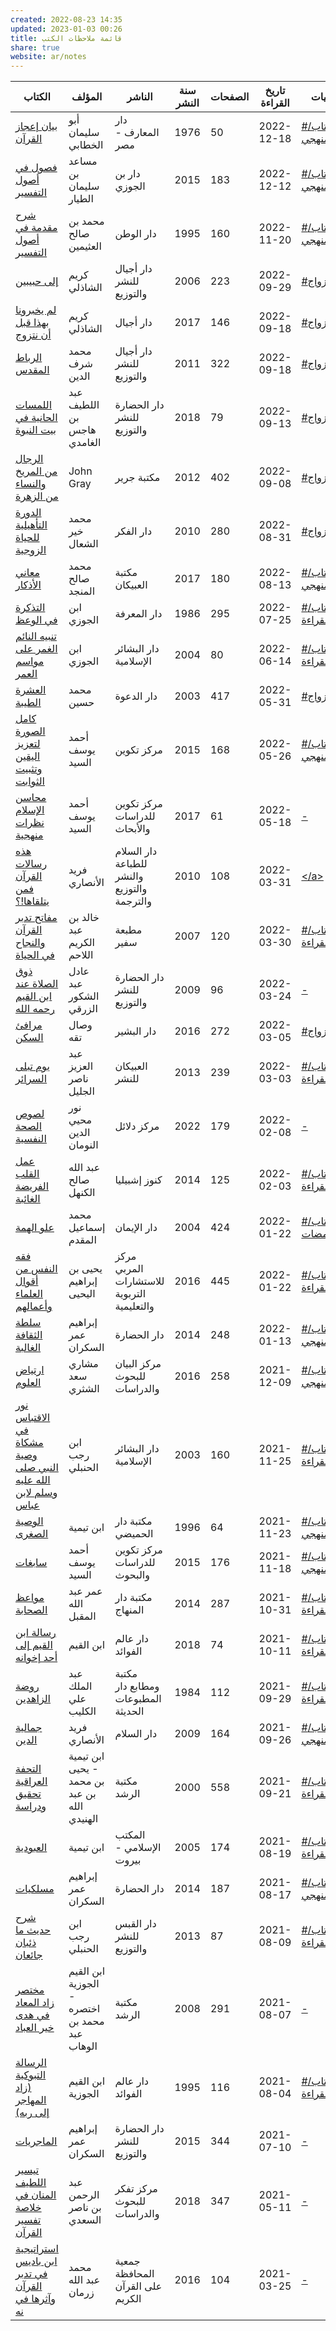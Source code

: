 ```yaml
---  
created: 2022-08-23 14:35  
updated: 2023-01-03 00:26  
title: قائمة ملاحظات الكتب  
share: true  
website: ar/notes  
---  
```

  
| الكتاب                                                                                                                                                                                | المؤلف                                        | الناشر                                      | سنة النشر | الصفحات | تاريخ القراءة | التسميات                                                                                     |  
| ------------------------------------------------------------------------------------------------------------------------------------------------------------------------------------- | --------------------------------------------- | ------------------------------------------- | --------- | ------- | ------------- | -------------------------------------------------------------------------------------------- |  
| <a href='https://notes.yshalsager.com/ar/notes/books/بيان-إعجاز-القرآن'>بيان إعجاز القرآن</a>                                                                                         | أبو سليمان الخطابي                            | دار المعارف - مصر                           | 1976      | 50      | 2022-12-18    | <a href='https://notes.yshalsager.com/ar/tags/#كتاب_البناء_المنهجي'>#كتاب/البناء_المنهجي</a> |  
| <a href='https://notes.yshalsager.com/ar/notes/books/فصول-في-أصول-التفسير'>فصول في أصول التفسير</a>                                                                                   | مساعد بن سليمان الطيار                        | دار بن الجوزي                               | 2015      | 183     | 2022-12-12    | <a href='https://notes.yshalsager.com/ar/tags/#كتاب_البناء_المنهجي'>#كتاب/البناء_المنهجي</a> |  
| <a href='https://notes.yshalsager.com/ar/notes/books/شرح-مقدمة-في-أصول-التفسير'>شرح مقدمة في أصول التفسير</a>                                                                         | محمد بن صالح العثيمين                         | دار الوطن                                   | 1995      | 160     | 2022-11-20    | <a href='https://notes.yshalsager.com/ar/tags/#كتاب_البناء_المنهجي'>#كتاب/البناء_المنهجي</a> |  
| <a href='https://notes.yshalsager.com/ar/notes/books/إلى-حبيبين'>إلى حبيبين</a>                                                                                                       | كريم الشاذلي                                  | دار أجيال للنشر والتوزيع                    | 2006      | 223     | 2022-09-29    | <a href='https://notes.yshalsager.com/ar/tags/#كتاب_الزواج'>#كتاب/الزواج</a>                 |  
| <a href='https://notes.yshalsager.com/ar/notes/books/لم-يخبرونا-بهذا-قبل-أن-نتزوج'>لم يخبرونا بهذا قبل أن نتزوج</a>                                                                   | كريم الشاذلي                                  | دار أجيال                                   | 2017      | 146     | 2022-09-18    | <a href='https://notes.yshalsager.com/ar/tags/#كتاب_الزواج'>#كتاب/الزواج</a>                 |  
| <a href='https://notes.yshalsager.com/ar/notes/books/الرباط-المقدس'>الرباط المقدس</a>                                                                                                 | محمد شرف الدين                                | دار أجيال للنشر والتوزيع                    | 2011      | 322     | 2022-09-18    | <a href='https://notes.yshalsager.com/ar/tags/#كتاب_الزواج'>#كتاب/الزواج</a>                 |  
| <a href='https://notes.yshalsager.com/ar/notes/books/اللمسات-الحانية-في-بيت-النبوة'>اللمسات الحانية في بيت النبوة</a>                                                                 | عبد اللطيف بن هاجس الغامدي                    | دار الحضارة للنشر والتوزيع                  | 2018      | 79      | 2022-09-13    | <a href='https://notes.yshalsager.com/ar/tags/#كتاب_الزواج'>#كتاب/الزواج</a>                 |  
| <a href='https://notes.yshalsager.com/ar/notes/books/الرجال-من-المريخ-والنساء-من-الزهرة'>الرجال من المريخ والنساء من الزهرة</a>                                                       | John  Gray                                    | مكتبة جرير                                  | 2012      | 402     | 2022-09-08    | <a href='https://notes.yshalsager.com/ar/tags/#كتاب_الزواج'>#كتاب/الزواج</a>                 |  
| <a href='https://notes.yshalsager.com/ar/notes/books/الدورة-التأهيلية-للحياة-الزوجية'>الدورة التأهيلية للحياة الزوجية</a>                                                             | محمد خير الشعال                               | دار الفكر                                   | 2010      | 280     | 2022-08-31    | <a href='https://notes.yshalsager.com/ar/tags/#كتاب_الزواج'>#كتاب/الزواج</a>                 |  
| <a href='https://notes.yshalsager.com/ar/notes/books/معاني-الأذكار'>معاني الأذكار</a>                                                                                                 | محمد صالح المنجد                              | مكتبة العبيكان                              | 2017      | 180     | 2022-08-13    | <a href='https://notes.yshalsager.com/ar/tags/#كتاب_البناء_المنهجي'>#كتاب/البناء_المنهجي</a> |  
| <a href='https://notes.yshalsager.com/ar/notes/books/التذكرة-في-الوعظ'>التذكرة في الوعظ</a>                                                                                           | ابن الجوزي                                    | دار المعرفة                                 | 1986      | 295     | 2022-07-25    | <a href='https://notes.yshalsager.com/ar/tags/#كتاب_قائمة_القراءة'>#كتاب/قائمة_القراءة</a>   |  
| <a href='https://notes.yshalsager.com/ar/notes/books/تنبيه-النائم-الغمر-على-مواسم-العمر'>تنبيه النائم الغمر على مواسم العمر</a>                                                       | ابن الجوزي                                    | دار البشائر اﻹسلامية                        | 2004      | 80      | 2022-06-14    | <a href='https://notes.yshalsager.com/ar/tags/#كتاب_قائمة_القراءة'>#كتاب/قائمة_القراءة</a>   |  
| <a href='https://notes.yshalsager.com/ar/notes/books/العشرة-الطيبة'>العشرة الطيبة</a>                                                                                                 | محمد حسين                                     | دار الدعوة                                  | 2003      | 417     | 2022-05-31    | <a href='https://notes.yshalsager.com/ar/tags/#كتاب_الزواج'>#كتاب/الزواج</a>                 |  
| <a href='https://notes.yshalsager.com/ar/notes/books/كامل-الصورة-لتعزيز-اليقين-وتثبيت-الثوابت'>كامل الصورة لتعزيز اليقين وتثبيت الثوابت</a>                                           | أحمد يوسف السيد                               | مركز تكوين                                  | 2015      | 168     | 2022-05-26    | <a href='https://notes.yshalsager.com/ar/tags/#كتاب_البناء_المنهجي'>#كتاب/البناء_المنهجي</a> |  
| <a href='https://notes.yshalsager.com/ar/notes/books/محاسن-الإسلام-نظرات-منهجية'>محاسن الإسلام نظرات منهجية</a>                                                                       | أحمد يوسف السيد                               | مركز تكوين للدراسات والأبحاث                | 2017      | 61      | 2022-05-18    | <a href='https://notes.yshalsager.com/ar/tags/\-'>\-</a>                                     |  
| <a href='https://notes.yshalsager.com/ar/notes/books/هذه-رسالات-القرآن-فمن-يتلقاها!؟'>هذه رسالات القرآن فمن يتلقاها!؟</a>                                                             | فريد الأنصاري                                 | دار السلام للطباعة والنشر والتوزيع والترجمة | 2010      | 108     | 2022-03-31    | <a href='https://notes.yshalsager.com/ar/tags/\'>\</a>                                       |  
| <a href='https://notes.yshalsager.com/ar/notes/books/مفاتح-تدبر-القرآن-والنجاح-في-الحياة'>مفاتح تدبر القرآن والنجاح في الحياة</a>                                                     | خالد بن عبد الكريم اللاحم                     | مطبعة سفير                                  | 2007      | 120     | 2022-03-30    | <a href='https://notes.yshalsager.com/ar/tags/#كتاب_قائمة_القراءة'>#كتاب/قائمة_القراءة</a>   |  
| <a href='https://notes.yshalsager.com/ar/notes/books/ذوق-الصلاة-عند-ابن-القيم-رحمه-الله'>ذوق الصلاة عند ابن القيم رحمه الله</a>                                                       | عادل عبد الشكور الزرقي                        | دار الحضارة للنشر والتوزيع                  | 2009      | 96      | 2022-03-24    | <a href='https://notes.yshalsager.com/ar/tags/\-'>\-</a>                                     |  
| <a href='https://notes.yshalsager.com/ar/notes/books/مرافئ-السكن'>مرافئ السكن</a>                                                                                                     | وصال تقه                                      | دار البشير                                  | 2016      | 272     | 2022-03-05    | <a href='https://notes.yshalsager.com/ar/tags/#كتاب_الزواج'>#كتاب/الزواج</a>                 |  
| <a href='https://notes.yshalsager.com/ar/notes/books/يوم-تبلى-السرائر'>يوم تبلى السرائر</a>                                                                                           | عبد العزيز ناصر الجليل                        | العبيكان للنشر                              | 2013      | 239     | 2022-03-03    | <a href='https://notes.yshalsager.com/ar/tags/#كتاب_قائمة_القراءة'>#كتاب/قائمة_القراءة</a>   |  
| <a href='https://notes.yshalsager.com/ar/notes/books/لصوص-الصحة-النفسية'>لصوص الصحة النفسية</a>                                                                                       | نور محيي الدين النومان                        | مركز دلائل                                  | 2022      | 179     | 2022-02-08    | <a href='https://notes.yshalsager.com/ar/tags/\-'>\-</a>                                     |  
| <a href='https://notes.yshalsager.com/ar/notes/books/عمل-القلب-الفريضة-الغائبة'>عمل القلب الفريضة الغائبة</a>                                                                         | عبد الله صالح الكنهل                          | كنوز إشبيليا                                | 2014      | 125     | 2022-02-03    | <a href='https://notes.yshalsager.com/ar/tags/#كتاب_قائمة_القراءة'>#كتاب/قائمة_القراءة</a>   |  
| <a href='https://notes.yshalsager.com/ar/notes/books/علو-الهمة'>علو الهمة</a>                                                                                                         | محمد إسماعيل المقدم                           | دار الإيمان                                 | 2004      | 424     | 2022-01-22    | <a href='https://notes.yshalsager.com/ar/tags/#كتاب_ومضات'>#كتاب/ومضات</a>                   |  
| <a href='https://notes.yshalsager.com/ar/notes/books/فقه-النفس-من-أقوال-العلماء-وأعمالهم'>فقه النفس من أقوال العلماء وأعمالهم</a>                                                     | يحيى بن إبراهيم اليحيى                        | مركز المربي للاستشارات التربوية والتعليمية  | 2016      | 445     | 2022-01-22    | <a href='https://notes.yshalsager.com/ar/tags/#كتاب_قائمة_القراءة'>#كتاب/قائمة_القراءة</a>   |  
| <a href='https://notes.yshalsager.com/ar/notes/books/سلطة-الثقافة-الغالبة'>سلطة الثقافة الغالبة</a>                                                                                   | إبراهيم عمر السكران                           | دار الحضارة                                 | 2014      | 248     | 2022-01-13    | <a href='https://notes.yshalsager.com/ar/tags/#كتاب_البناء_المنهجي'>#كتاب/البناء_المنهجي</a> |  
| <a href='https://notes.yshalsager.com/ar/notes/books/ارتياض-العلوم'>ارتياض العلوم</a>                                                                                                 | مشاري سعد الشثري                              | مركز البيان للبحوث والدراسات                | 2016      | 258     | 2021-12-09    | <a href='https://notes.yshalsager.com/ar/tags/#كتاب_البناء_المنهجي'>#كتاب/البناء_المنهجي</a> |  
| <a href='https://notes.yshalsager.com/ar/notes/books/نور-الاقتباس-في-مشكاة-وصية-النبي-صلى-الله-عليه-وسلم-لابن-عباس'>نور الاقتباس في مشكاة وصية النبي صلى الله عليه وسلم لابن عباس</a> | ابن رجب الحنبلي                               | دار البشائر الإسلامية                       | 2003      | 160     | 2021-11-25    | <a href='https://notes.yshalsager.com/ar/tags/#كتاب_قائمة_القراءة'>#كتاب/قائمة_القراءة</a>   |  
| <a href='https://notes.yshalsager.com/ar/notes/books/الوصية-الصغرى'>الوصية الصغرى</a>                                                                                                 | ابن تيمية                                     | مكتبة دار الحميضي                           | 1996      | 64      | 2021-11-23    | <a href='https://notes.yshalsager.com/ar/tags/#كتاب_البناء_المنهجي'>#كتاب/البناء_المنهجي</a> |  
| <a href='https://notes.yshalsager.com/ar/notes/books/سابغات'>سابغات</a>                                                                                                               | أحمد يوسف السيد                               | مركز تكوين للدراسات والبحوث                 | 2015      | 176     | 2021-11-18    | <a href='https://notes.yshalsager.com/ar/tags/#كتاب_البناء_المنهجي'>#كتاب/البناء_المنهجي</a> |  
| <a href='https://notes.yshalsager.com/ar/notes/books/مواعظ-الصحابة'>مواعظ الصحابة</a>                                                                                                 | عمر عبد الله المقبل                           | مكتبة دار المنهاج                           | 2014      | 287     | 2021-10-31    | <a href='https://notes.yshalsager.com/ar/tags/#كتاب_قائمة_القراءة'>#كتاب/قائمة_القراءة</a>   |  
| <a href='https://notes.yshalsager.com/ar/notes/books/رسالة-ابن-القيم-إلى-أحد-إخوانه'>رسالة ابن القيم إلى أحد إخوانه</a>                                                               | ابن القيم                                     | دار عالم الفوائد                            | 2018      | 74      | 2021-10-11    | <a href='https://notes.yshalsager.com/ar/tags/#كتاب_قائمة_القراءة'>#كتاب/قائمة_القراءة</a>   |  
| <a href='https://notes.yshalsager.com/ar/notes/books/روضة-الزاهدين'>روضة الزاهدين</a>                                                                                                 | عبد الملك علي الكليب                          | مكتبة ومطابع دار المطبوعات الحديثة          | 1984      | 112     | 2021-09-29    | <a href='https://notes.yshalsager.com/ar/tags/#كتاب_قائمة_القراءة'>#كتاب/قائمة_القراءة</a>   |  
| <a href='https://notes.yshalsager.com/ar/notes/books/جمالية-الدين'>جمالية الدين</a>                                                                                                   | فريد الأنصاري                                 | دار السلام                                  | 2009      | 164     | 2021-09-26    | <a href='https://notes.yshalsager.com/ar/tags/#كتاب_البناء_المنهجي'>#كتاب/البناء_المنهجي</a> |  
| <a href='https://notes.yshalsager.com/ar/notes/books/التحفة-العراقية-تحقيق-ودراسة'>التحفة العراقية تحقيق ودراسة</a>                                                                   | ابن تيمية - يحيى بن محمد بن عبد الله الهنيدي  | مكتبة الرشد                                 | 2000      | 558     | 2021-09-21    | <a href='https://notes.yshalsager.com/ar/tags/#كتاب_قائمة_القراءة'>#كتاب/قائمة_القراءة</a>   |  
| <a href='https://notes.yshalsager.com/ar/notes/books/العبودية'>العبودية</a>                                                                                                           | ابن تيمية                                     | المكتب الإسلامي - بيروت                     | 2005      | 174     | 2021-08-19    | <a href='https://notes.yshalsager.com/ar/tags/#كتاب_قائمة_القراءة'>#كتاب/قائمة_القراءة</a>   |  
| <a href='https://notes.yshalsager.com/ar/notes/books/مسلكيات'>مسلكيات</a>                                                                                                             | إبراهيم عمر السكران                           | دار الحضارة                                 | 2014      | 187     | 2021-08-17    | <a href='https://notes.yshalsager.com/ar/tags/#كتاب_البناء_المنهجي'>#كتاب/البناء_المنهجي</a> |  
| <a href='https://notes.yshalsager.com/ar/notes/books/شرح-حديث-ما-ذئبان-جائعان'>شرح حديث ما ذئبان جائعان</a>                                                                           | ابن رجب الحنبلي                               | دار القبس للنشر والتوزيع                    | 2013      | 87      | 2021-08-09    | <a href='https://notes.yshalsager.com/ar/tags/#كتاب_قائمة_القراءة'>#كتاب/قائمة_القراءة</a>   |  
| <a href='https://notes.yshalsager.com/ar/notes/books/مختصر-زاد-المعاد-في-هدى-خير-العباد'>مختصر زاد المعاد في هدى خير العباد</a>                                                       | ابن القيم الجوزية - اختصره محمد بن عبد الوهاب | مكتبة الرشد                                 | 2008      | 291     | 2021-08-07    | <a href='https://notes.yshalsager.com/ar/tags/\-'>\-</a>                                     |  
| <a href='https://notes.yshalsager.com/ar/notes/books/الرسالة-التبوكية-(زاد-المهاجر-إلى-ربه)'>الرسالة التبوكية (زاد المهاجر إلى ربه)</a>                                               | ابن القيم الجوزية                             | دار عالم الفوائد                            | 1995      | 116     | 2021-08-04    | <a href='https://notes.yshalsager.com/ar/tags/#كتاب_قائمة_القراءة'>#كتاب/قائمة_القراءة</a>   |  
| <a href='https://notes.yshalsager.com/ar/notes/books/الماجريات'>الماجريات</a>                                                                                                         | إبراهيم عمر السكران                           | دار الحضارة للنشر والتوزيع                  | 2015      | 344     | 2021-07-10    | <a href='https://notes.yshalsager.com/ar/tags/\-'>\-</a>                                     |  
| <a href='https://notes.yshalsager.com/ar/notes/books/تيسير-اللطيف-المنان-في-خلاصة-تفسير-القرآن'>تيسير اللطيف المنان في خلاصة تفسير القرآن</a>                                         | عبد الرحمن بن ناصر السعدي                     | مركز تفكر للبحوث والدراسات                  | 2018      | 347     | 2021-05-11    | <a href='https://notes.yshalsager.com/ar/tags/\-'>\-</a>                                     |  
| <a href='https://notes.yshalsager.com/ar/notes/books/استراتيجية-ابن-باديس-في-تدبر-القرآن-وآثرها-في-نه'>استراتيجية ابن باديس في تدبر القرآن وآثرها في نه</a>                           | محمد عبد الله زرمان                           | جمعية المحافظة على القرآن الكريم            | 2016      | 104     | 2021-03-25    | <a href='https://notes.yshalsager.com/ar/tags/\-'>\-</a>                                     |  
  
